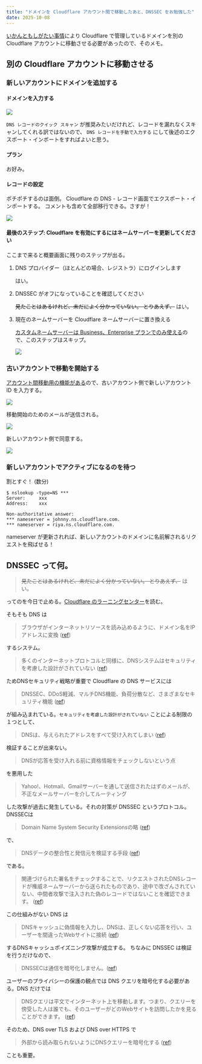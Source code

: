 ```yaml
---
title: "ドメインを Cloudflare アカウント間で移動したあと、DNSSEC をお勉強した"
date: 2025-10-08
---
```


[いかんともしがたい事情](https://x.com/T28_tatsuya/status/1954478068002927073)により Cloudflare で管理しているドメインを別の Cloudflare アカウントに移動させる必要があったので、そのメモ。

## 別の Cloudflare アカウントに移動させる

### 新しいアカウントにドメインを追加する

#### ドメインを入力する

![](./assets/move-domain-between-cloudflare-accounts/add-site.jpg)

`DNS レコードのクイック スキャン` が推奨みたいだけれど、レコードを漏れなくスキャンしてくれる訳ではないので、
`DNS レコードを手動で入力する` にして後述のエクスポート・インポートをすればよいと思う。

#### プラン

お好み。

#### レコードの設定

ポチポチするのは面倒。 Cloudflare の DNS - レコード画面でエクスポート・インポートする。
コメントも含めて全部移行できる。さすが！

![](./assets/move-domain-between-cloudflare-accounts/import-dns-record.jpg)

#### 最後のステップ: Cloudflare を有効にするにはネームサーバーを更新してください

ここまで来ると概要画面に残りのステップが出る。

1. DNS プロバイダー（ほとんどの場合、レジストラ）にログインします

   はい。

2. DNSSEC がオフになっていることを確認してください

   ~~見たことはあるけれど、未だによく分かっていない。 とりあえず、~~ はい。

3. 現在のネームサーバーを Cloudflare ネームサーバーに置き換える

   [カスタムネームサーバーは Business、Enterprise プランでのみ使える](https://developers.cloudflare.com/dns/nameservers/custom-nameservers/)ので、このステップはスキップ。

   ![](./assets/move-domain-between-cloudflare-accounts/nameserver.jpg)

### 古いアカウントで移動を開始する

[アカウント間移動用の機能がある](https://developers.cloudflare.com/registrar/account-options/inter-account-transfer/)ので、古いアカウント側で新しいアカウント ID を入力する。

![](./assets/move-domain-between-cloudflare-accounts/move-domain.jpg)

移動開始のためのメールが送信される。

![](./assets/move-domain-between-cloudflare-accounts/start-moving.jpg)

新しいアカウント側で同意する。

![](./assets/move-domain-between-cloudflare-accounts/accept.jpg)

### 新しいアカウントでアクティブになるのを待つ

割とすぐ！ (数分)

```shell
$ nslookup -type=NS ***
Server:     xxx
Address:    xxx

Non-authoritative answer:
***	nameserver = johnny.ns.cloudflare.com.
***	nameserver = riya.ns.cloudflare.com.
```

nameserver が更新されれば、新しいアカウントのドメインに名前解されるリクエストを飛ばせる！

## DNSSEC って何。

> ~~見たことはあるけれど、未だによく分かっていない。 とりあえず、~~ はい。

ってのを今日で止める。[Cloudflare のラーニングセンター](https://www.cloudflare.com/ja-jp/learning/dns/what-is-dns/)を読む。

そもそも DNS は

> ブラウザがインターネットリソースを読み込めるように、ドメイン名をIPアドレスに変換 ([ref](https://www.cloudflare.com/ja-jp/learning/dns/what-is-dns/))

するシステム。

> 多くのインターネットプロトコルと同様に、DNSシステムはセキュリティを考慮した設計がされていない ([ref](https://www.cloudflare.com/ja-jp/learning/dns/dns-security/))

ためDNSセキュリティ戦略が重要で Cloudflare の DNS サービスには

> DNSSEC、DDoS軽減、マルチDNS機能、負荷分散など、さまざまなセキュリティ機能 ([ref](https://www.cloudflare.com/ja-jp/learning/dns/dns-security/))

が組み込まれている。`セキュリティを考慮した設計がされていない` ことによる制限の１つとして、

> DNSは、与えられたアドレスをすべて受け入れてしまい ([ref](https://www.cloudflare.com/ja-jp/learning/dns/dnssec/how-dnssec-works/))

検証することが出来ない。

> DNSが応答を受け入れる前に資格情報をチェックしないという点

を悪用した

> Yahoo!、Hotmail、Gmailサーバーを通して送信されたはずのメールが、不正なメールサーバーを介してルーティング

した攻撃が過去に発生している。それの対策が DNSSEC というプロトコル。 DNSSECは

> Domain Name System Security Extensionsの略 ([ref](https://www.cloudflare.com/ja-jp/learning/dns/dns-cache-poisoning/))

で、

> DNSデータの整合性と発信元を検証する手段 ([ref](https://www.cloudflare.com/ja-jp/learning/dns/dns-cache-poisoning/))

である。

> 関連づけられた署名をチェックすることで、リクエストされたDNSレコードが権威ネームサーバーから送られたものであり、途中で改ざんされていない、中間者攻撃で注入された偽のレコードではないことを確認できます。 ([ref](https://www.cloudflare.com/ja-jp/learning/dns/dnssec/how-dnssec-works/))

この仕組みがない DNS は

> DNSキャッシュに偽情報を入力し、DNSは、正しくない応答を行い、ユーザーを間違ったWebサイトに接続 ([ref](https://www.cloudflare.com/ja-jp/learning/dns/dns-cache-poisoning/))

するDNSキャッシュポイズニング攻撃が成立する。 ちなみに DNSSEC は検証を行うだけなので、

> DNSSECは通信を暗号化しません。([ref](https://www.cloudflare.com/ja-jp/learning/dns/dns-over-tls/))

ユーザーのプライバシーの保護の観点では DNS クエリを暗号化する必要がある。DNS だけでは

> DNSクエリは平文でインターネット上を移動します。つまり、クエリーを傍受した人は誰でも、そのユーザーがどのWebサイトを訪問したかを見ることができます。 ([ref](https://www.cloudflare.com/ja-jp/learning/dns/dns-security/))

そのため、DNS over TLS および DNS over HTTPS で

> 外部から読み取られないようにDNSクエリーを暗号化する ([ref](https://www.cloudflare.com/ja-jp/learning/dns/dns-security/))

ことも重要。
